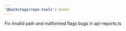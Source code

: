 ```yaml
---
'@backstage/repo-tools': minor
---
```


Fix invalid path and malformed flags bugs in api-reports.ts

